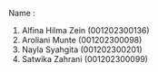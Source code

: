 Name : 
1. Alfina Hilma Zein	(001202300136)
2. Aroliani Munte	(001202300098)
3. Nayla Syahgita	(001202300201)
4. Satwika Zahrani	(001202300099)
